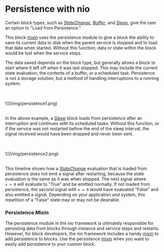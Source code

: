 # Persistence with nio

Certain block types, such as [_StateChange_](https://blocks.n.io/StateChange), [_Buffer_](https://blocks.n.io/Buffer), and [_Sleep_](https://blocks.n.io/Sleep), give the user an option to "Load from Persistence."

This block [mixin](/blocks/block-development/mixins.html) uses the persistence module to give a block the ability to save its current data to disk when the parent service is stopped and to load that data when started. Without this function, data or state within the block would be lost when the service stops.

The data saved depends on the block type, but generally allows a block to start where it left off when it was last stopped. This may include the current state evaluation, the contents of a buffer, or a scheduled task. Persistence is not a storage solution, but a method of handling interruptions to a running system.

<br>
<br>
![](/img/persistence1.png)
<br>
<br>

In the above example, a [_Sleep_](https://blocks.n.io/Sleep) block loads from persistence after an interruption and continues with its scheduled tasks. Without this function, or if the service was not restarted before the end of the sleep interval, the signal received would have been dropped and never been sent.

<br>
<br>
![](/img/persistence2.png)
<br>
<br>

This timeline shows how a [_StateChange_](https://blocks.n.io/StateChange) evaluation that is loaded from persistence does not emit a signal after restarting, because the state evaluation is the same as it was when stopped. The next signal where <br>`x > 0` will evaluate to "True" and be emitted normally. If not loaded from persistence, the second signal with `x = 0` would have evaluated "False" and also emitted a signal. Depending on your application and system, this repetition of a "False" state may or may not be desirable.

### Persistence Mixin

The persistence module in the nio framework is ultimately responsible for persisting data from blocks through instance and service stops and restarts. However, for block developers, the nio framework includes a handy [mixin](https://github.com/niolabs/nio/tree/master/nio/block/mixins/persistence) to add persistence to blocks. Use the persistence [mixin](https://github.com/niolabs/nio/tree/master/nio/block/mixins/persistence) when you want to easily add persistence to your custom block.

<!-- TODO: add "Read more about how to use the Persistence mixin [here](link)" when docs are ready -->
